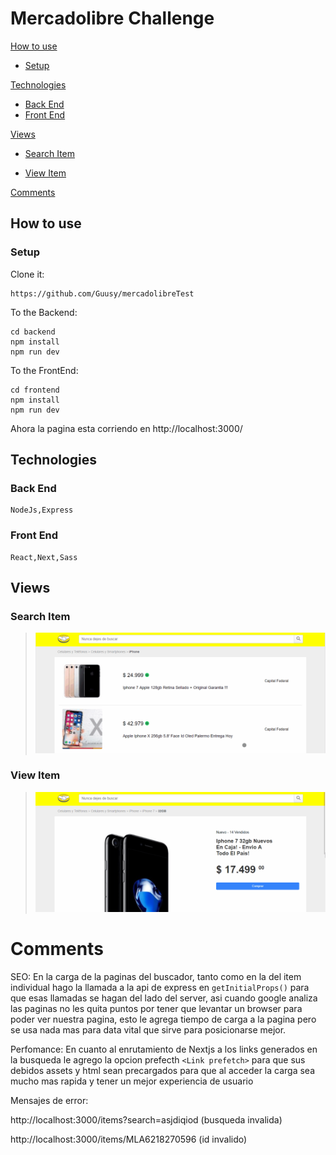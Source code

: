 # Mercadolibre Challenge
[How to use](#how-to-use)
  - [Setup](#setup)

[Technologies](#technologies)
  - [Back End](#back-end)
  - [Front End](#front-end)

[Views](#views)
  - [Search Item](#search-item)

  - [View Item](#view-item)


[Comments](#Comments)


## How to use

### Setup

Clone it:

``` git clone
https://github.com/Guusy/mercadolibreTest
```

To the Backend:

```
cd backend
npm install
npm run dev
```

To the FrontEnd:

```
cd frontend
npm install
npm run dev
```

Ahora la pagina esta corriendo en http://localhost:3000/

## Technologies

### Back End
```
NodeJs,Express
```

### Front End
```
React,Next,Sass
```

## Views

### Search Item

> ![01](./readme-files/responsive-search.gif)

### View Item

> ![02](./readme-files/responsive-item.gif)

# Comments

SEO:
En la carga de la paginas del buscador, tanto como en la del item individual hago la llamada a la api de express en ``` getInitialProps() ```
para que esas llamadas se hagan del lado del server, asi cuando google analiza las paginas no les quita puntos por tener que levantar un browser
para poder ver nuestra pagina, esto le agrega tiempo de carga a la pagina pero se usa nada mas para data vital que sirve para posicionarse mejor.

Perfomance:
En cuanto al enrutamiento de Nextjs a los links generados en la busqueda le agrego la opcion prefecth ```<Link prefetch>``` para que sus debidos assets y html sean precargados
para que al acceder la carga sea mucho mas rapida y tener un mejor experiencia de usuario

Mensajes de error:

http://localhost:3000/items?search=asjdiqiod (busqueda invalida)

http://localhost:3000/items/MLA6218270596 (id invalido)

